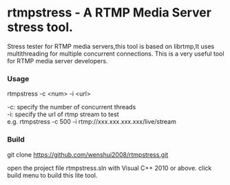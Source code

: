 # rtmpstress - A RTMP Media Server stress tool.
Stress tester for RTMP media servers,this tool is based on librtmp,It uses multithreading for multiple concurrent connections.
This is a very useful tool for RTMP media server developers.

### Usage
rtmpstress -c &lt;num&gt; -i &lt;url&gt;

-c: specify the number of concurrent threads<br>
-i: specify the url of rtmp stream to test<br>
e.g.
rtmpstress -c 500 -i rtmp://xxx.xxx.xxx.xxx/live/stream

### Build

git clone https://github.com/wenshui2008/rtmpstress.git

open the project file rtmpstress.sln with Visual C++ 2010 or above. click build menu to build this lite tool.


